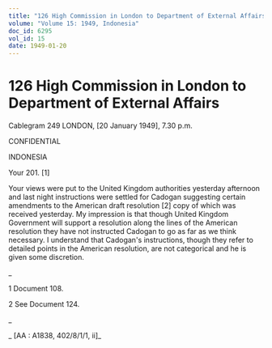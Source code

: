 ```yaml
---
title: "126 High Commission in London to Department of External Affairs"
volume: "Volume 15: 1949, Indonesia"
doc_id: 6295
vol_id: 15
date: 1949-01-20
---
```


# 126 High Commission in London to Department of External Affairs

Cablegram 249 LONDON, [20 January 1949], 7.30 p.m.

CONFIDENTIAL

INDONESIA

Your 201. [1]

Your views were put to the United Kingdom authorities yesterday afternoon and last night instructions were settled for Cadogan suggesting certain amendments to the American draft resolution [2] copy of which was received yesterday. My impression is that though United Kingdom Government will support a resolution along the lines of the American resolution they have not instructed Cadogan to go as far as we think necessary. I understand that Cadogan's instructions, though they refer to detailed points in the American resolution, are not categorical and he is given some discretion.

_

1 Document 108.

2 See Document 124.

_

_ [AA : A1838, 402/8/1/1, ii]_
